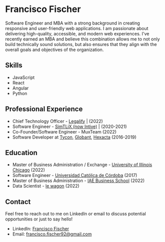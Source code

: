 
<!--
**F-Fischer/F-Fischer** is a ✨ _special_ ✨ repository because its `README.md` (this file) appears on your GitHub profile.

Here are some ideas to get you started:

- 🔭 I’m currently working on ...
- 🌱 I’m currently learning ...
- 👯 I’m looking to collaborate on ...
- 🤔 I’m looking for help with ...
- 💬 Ask me about ...
- 📫 How to reach me: ...
- 😄 Pronouns: ...
- ⚡ Fun fact: ...
-->

# Francisco Fischer

Software Engineer and MBA with a strong background in creating responsive and user-friendly web applications. I am passionate about delivering high-quality, accessible, and modern web experiences. I've recently earned an MBA and believe this combination allows me to not only build technically sound solutions, but also ensures that they align with the overall goals and objectives of the organization.

## Skills

- JavaScript
- React
- Angular
- Python

## Professional Experience

- Chief Technology Officer - [Legalify](https://www.legalify.app/) | (2022)
- Software Engineer - [SimTLiX (now Intive)](https://intive.com/) | (2020-2021)
- Co-Founder/Software Engineer - MuxTeam (2022)
- Software Developer at  [Tycon](https://www.tycon.com.ar/), [Globant](https://www.globant.com/), [Hexacta](https://www.hexacta.com/) (2016-2019)

## Education

- Master of Business Administration / Exchange - [University of Illinois Chicago](https://www.uic.edu/) (2022)
- Software Engineer - [Universidad Católica de Córdoba](https://www.ucc.edu.ar/) (2017)
- Master of Business Administration - [IAE Business School](https://www.iae.edu.ar/) (2022)
- Data Scientist - [le wagon](https://www.lewagon.com/) (2022)

## Contact

Feel free to reach out to me on LinkedIn or email to discuss potential opportunities or just to say hello!

- LinkedIn: [Francisco Fischer](https://www.linkedin.com/in/francisco-fischer/)
- Email: francisco.fischer92@gmail.com
